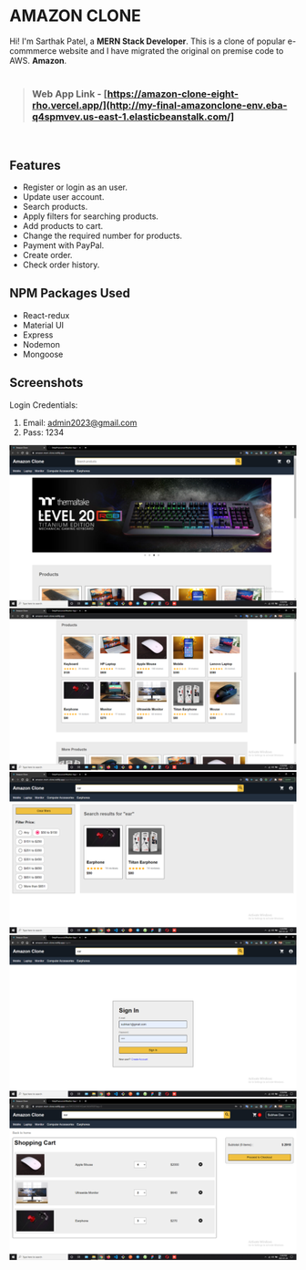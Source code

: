 # AMAZON CLONE

Hi! I'm Sarthak Patel, a **MERN Stack Developer**. This is a clone of popular e-commmerce website and I have migrated the original on premise code to AWS. **Amazon**.
<br>
<br>
> ### Web App Link - [https://amazon-clone-eight-rho.vercel.app/](http://my-final-amazonclone-env.eba-q4spmvev.us-east-1.elasticbeanstalk.com/]


<br>

## Features

- Register or login as an user.
- Update user account.
- Search products.
- Apply filters for searching products.
- Add products to cart.
- Change the required number for products.
- Payment with PayPal.
- Create order.
- Check order history.

##  NPM Packages Used

- React-redux
- Material UI
- Express
- Nodemon
- Mongoose

## Screenshots

Login Credentials:
1. Email: admin2023@gmail.com
2. Pass: 1234

<img src="./screenshots/ss1.png" alt=""/>
<br>
<img src="./screenshots/ss2.png" alt=""/>
<br>
<img src="./screenshots/ss3.png" alt=""/>
<br>
<img src="./screenshots/ss4.png" alt=""/>
<br>
<img src="./screenshots/ss5.png" alt=""/>
